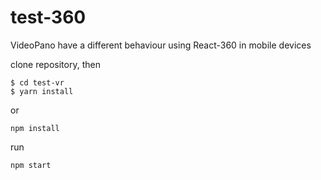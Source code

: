 # test-360


VideoPano have a different behaviour using React-360 in mobile devices

clone repository, then
```
$ cd test-vr
$ yarn install
```
or
```
npm install
```
run
```
npm start
```
